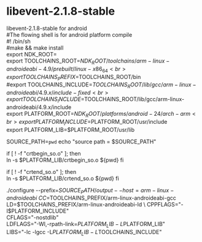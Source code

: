 # libevent-2.1.8-stable<br>
libevent-2.1.8-stable for android<br>
#The flowing shell is for android platform compile<br>
#! /bin/sh <br>
#make && make install<br>
export NDK_ROOT=<Your NDK Home DIR><br>
export TOOLCHAINS_ROOT=$NDK_ROOT/toolchains/arm-linux-androideabi-4.9/prebuilt/linux-x86_64<br>
export TOOLCHAINS_PREFIX=$TOOLCHAINS_ROOT/bin<br>
#export TOOLCHAINS_INCLUDE=$TOOLCHAINS_ROOT/lib/gcc/arm-linux-androideabi/4.9.x/include-fixed<br>
export TOOLCHAINS_INCLUDE=$TOOLCHAINS_ROOT/lib/gcc/arm-linux-androideabi/4.9.x/include<br>
export PLATFORM_ROOT=$NDK_ROOT/platforms/android-24/arch-arm<br>
export PLATFORM_INCLUDE=$PLATFORM_ROOT/usr/include<br>
export PLATFORM_LIB=$PLATFORM_ROOT/usr/lib<br>

SOURCE_PATH=`pwd`
echo "source path = $SOURCE_PATH"

if [ ! -f "crtbegin_so.o" ]; then  
    ln -s $PLATFORM_LIB/crtbegin_so.o ${pwd} 
fi 

if [ ! -f "crtend_so.o" ]; then  
    ln -s $PLATFORM_LIB/crtend_so.o ${pwd} 
fi 

./configure --prefix=$SOURCE_PATH/output --host=arm-linux-androideabi \
CC=$TOOLCHAINS_PREFIX/arm-linux-androideabi-gcc \
LD=$TOOLCHAINS_PREFIX/arm-linux-androideabi-ld \
CPPFLAGS="-I$PLATFORM_INCLUDE" \
CFLAGS="-nostdlib" \
LDFLAGS="-Wl,-rpath-link=$PLATFORM_LIB -L$PLATFORM_LIB" \
LIBS="-lc -lgcc -L$PLATFORM_LIB -L$TOOLCHAINS_INCLUDE"
